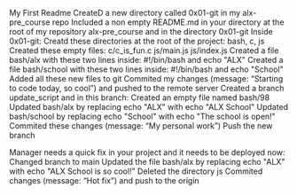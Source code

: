 My First Readme
CreateD a new directory called 0x01-git in my alx-pre_course repo
Included a non empty README.md in your directory at the root of my repository alx-pre_course and in the directory 0x01-git
Inside 0x01-git:
  Creatd these directories at the root of the project: bash, c, js
  Created these empty files:
    c/c_is_fun.c
    js/main.js
    js/index.js
  Created a file bash/alx with these two lines inside: #!/bin/bash and echo "ALX"
  Created a file bash/school with these two lines inside: #!/bin/bash and echo "School"
  Added all these new files to git
  Commited my changes (message: “Starting to code today, so cool”) and pushed to the remote server
Created a branch update_script and in this branch:
 Created an empty file named bash/98
 Updated bash/alx by replacing echo "ALX" with echo "ALX School"
 Updated bash/school by replacing echo "School" with echo "The school is open!"
 Commited these changes (message: “My personal work”)
 Push the new branch

Manager needs a quick fix in your project and it needs to be deployed now:
Changed branch to main
Updated the file bash/alx by replacing echo "ALX" with echo "ALX School is so cool!"
Deleted the directory js
Commited changes (message: “Hot fix”) and push to the origin  
